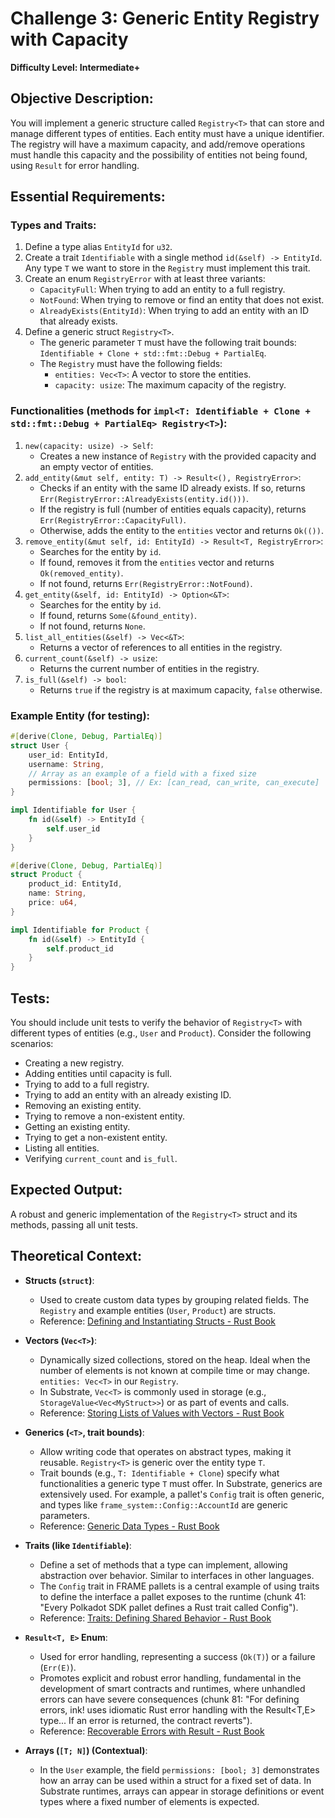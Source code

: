 
# Challenge 3: Generic Entity Registry with Capacity
**Difficulty Level: Intermediate+**

## Objective Description:
You will implement a generic structure called `Registry<T>` that can store and manage different types of entities. Each entity must have a unique identifier. The registry will have a maximum capacity, and add/remove operations must handle this capacity and the possibility of entities not being found, using `Result` for error handling.

## Essential Requirements:

### Types and Traits:

1.  Define a type alias `EntityId` for `u32`.
2.  Create a trait `Identifiable` with a single method `id(&self) -> EntityId`. Any type `T` we want to store in the `Registry` must implement this trait.
3.  Create an enum `RegistryError` with at least three variants:
    *   `CapacityFull`: When trying to add an entity to a full registry.
    *   `NotFound`: When trying to remove or find an entity that does not exist.
    *   `AlreadyExists(EntityId)`: When trying to add an entity with an ID that already exists.
4.  Define a generic struct `Registry<T>`.
    *   The generic parameter `T` must have the following trait bounds: `Identifiable + Clone + std::fmt::Debug + PartialEq`.
    *   The `Registry` must have the following fields:
        *   `entities: Vec<T>`: A vector to store the entities.
        *   `capacity: usize`: The maximum capacity of the registry.

### Functionalities (methods for `impl<T: Identifiable + Clone + std::fmt::Debug + PartialEq> Registry<T>`):

1.  `new(capacity: usize) -> Self`:
    *   Creates a new instance of `Registry` with the provided capacity and an empty vector of entities.
2.  `add_entity(&mut self, entity: T) -> Result<(), RegistryError>`:
    *   Checks if an entity with the same ID already exists. If so, returns `Err(RegistryError::AlreadyExists(entity.id()))`.
    *   If the registry is full (number of entities equals capacity), returns `Err(RegistryError::CapacityFull)`.
    *   Otherwise, adds the entity to the `entities` vector and returns `Ok(())`.
3.  `remove_entity(&mut self, id: EntityId) -> Result<T, RegistryError>`:
    *   Searches for the entity by `id`.
    *   If found, removes it from the `entities` vector and returns `Ok(removed_entity)`.
    *   If not found, returns `Err(RegistryError::NotFound)`.
4.  `get_entity(&self, id: EntityId) -> Option<&T>`:
    *   Searches for the entity by `id`.
    *   If found, returns `Some(&found_entity)`.
    *   If not found, returns `None`.
5.  `list_all_entities(&self) -> Vec<&T>`:
    *   Returns a vector of references to all entities in the registry.
6.  `current_count(&self) -> usize`:
    *   Returns the current number of entities in the registry.
7.  `is_full(&self) -> bool`:
    *   Returns `true` if the registry is at maximum capacity, `false` otherwise.

### Example Entity (for testing):

```rust
#[derive(Clone, Debug, PartialEq)]
struct User {
    user_id: EntityId,
    username: String,
    // Array as an example of a field with a fixed size
    permissions: [bool; 3], // Ex: [can_read, can_write, can_execute]
}

impl Identifiable for User {
    fn id(&self) -> EntityId {
        self.user_id
    }
}

#[derive(Clone, Debug, PartialEq)]
struct Product {
    product_id: EntityId,
    name: String,
    price: u64,
}

impl Identifiable for Product {
    fn id(&self) -> EntityId {
        self.product_id
    }
}
```

## Tests:
You should include unit tests to verify the behavior of `Registry<T>` with different types of entities (e.g., `User` and `Product`).
Consider the following scenarios:

*   Creating a new registry.
*   Adding entities until capacity is full.
*   Trying to add to a full registry.
*   Trying to add an entity with an already existing ID.
*   Removing an existing entity.
*   Trying to remove a non-existent entity.
*   Getting an existing entity.
*   Trying to get a non-existent entity.
*   Listing all entities.
*   Verifying `current_count` and `is_full`.

## Expected Output:
A robust and generic implementation of the `Registry<T>` struct and its methods, passing all unit tests.

## Theoretical Context:

*   **Structs (`struct`)**:
    *   Used to create custom data types by grouping related fields. The `Registry` and example entities (`User`, `Product`) are structs.
    *   Reference: [Defining and Instantiating Structs - Rust Book](https://doc.rust-lang.org/book/ch05-01-defining-structs.html)

*   **Vectors (`Vec<T>`)**:
    *   Dynamically sized collections, stored on the heap. Ideal when the number of elements is not known at compile time or may change. `entities: Vec<T>` in our `Registry`.
    *   In Substrate, `Vec<T>` is commonly used in storage (e.g., `StorageValue<Vec<MyStruct>>`) or as part of events and calls.
    *   Reference: [Storing Lists of Values with Vectors - Rust Book](https://doc.rust-lang.org/book/ch08-01-vectors.html)

*   **Generics (`<T>`, trait bounds)**:
    *   Allow writing code that operates on abstract types, making it reusable. `Registry<T>` is generic over the entity type `T`.
    *   Trait bounds (e.g., `T: Identifiable + Clone`) specify what functionalities a generic type `T` must offer. In Substrate, generics are extensively used. For example, a pallet's `Config` trait is often generic, and types like `frame_system::Config::AccountId` are generic parameters.
    *   Reference: [Generic Data Types - Rust Book](https://doc.rust-lang.org/book/ch10-01-syntax.html)

*   **Traits (like `Identifiable`)**:
    *   Define a set of methods that a type can implement, allowing abstraction over behavior. Similar to interfaces in other languages.
    *   The `Config` trait in FRAME pallets is a central example of using traits to define the interface a pallet exposes to the runtime (chunk 41: "Every Polkadot SDK pallet defines a Rust trait called Config").
    *   Reference: [Traits: Defining Shared Behavior - Rust Book](https://doc.rust-lang.org/book/ch10-02-traits.html)

*   **`Result<T, E>` Enum**:
    *   Used for error handling, representing a success (`Ok(T)`) or a failure (`Err(E)`).
    *   Promotes explicit and robust error handling, fundamental in the development of smart contracts and runtimes, where unhandled errors can have severe consequences (chunk 81: "For defining errors, ink! uses idiomatic Rust error handling with the Result<T,E> type... If an error is returned, the contract reverts").
    *   Reference: [Recoverable Errors with Result - Rust Book](https://doc.rust-lang.org/book/ch09-02-recoverable-errors-with-result.html)

*   **Arrays (`[T; N]`) (Contextual)**:
    *   In the `User` example, the field `permissions: [bool; 3]` demonstrates how an array can be used within a struct for a fixed set of data. In Substrate runtimes, arrays can appear in storage definitions or event types where a fixed number of elements is expected.
```